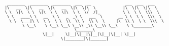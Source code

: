 <div align=center>

``` kkk
 ________  ________  ________  ___  __               ___  ___  ___     
|\   __  \|\   __  \|\   __  \|\  \|\  \            |\  \|\  \|\  \    
\ \  \|\  \ \  \|\  \ \  \|\  \ \  \/  /|_          \ \  \ \  \\\  \   
 \ \   ____\ \   __  \ \   _  _\ \   ___  \       __ \ \  \ \  \\\  \  
  \ \  \___|\ \  \ \  \ \  \\  \\ \  \\ \  \     |\  \\_\  \ \  \\\  \ 
   \ \__\    \ \__\ \__\ \__\\ _\\ \__\\ \__\    \ \________\ \_______\
    \|__|     \|__|\|__|\|__|\|__|\|__| \|__|     \|________|\|_______|
```

</div>

<!--
**bin-e/bin-e** is a ✨ _special_ ✨ repository because its `README.md` (this file) appears on your GitHub profile.

Here are some ideas to get you started:

- 🔭 I’m currently working on ...
- 🌱 I’m currently learning ...
- 👯 I’m looking to collaborate on ...
- 🤔 I’m looking for help with ...
- 💬 Ask me about ...
- 📫 How to reach me: ...
- 😄 Pronouns: ...
- ⚡ Fun fact: ...
-->

